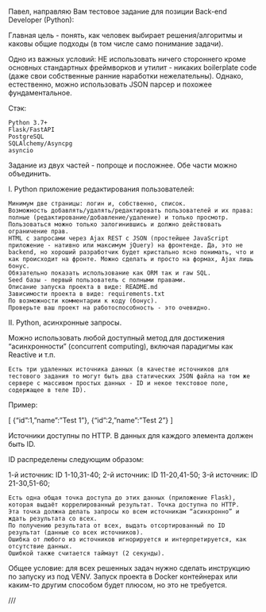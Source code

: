 Павел, направляю Вам тестовое задание для позиции Back-end Developer (Python):


Главная цель - понять, как человек выбирает решения/алгоритмы и каковы общие подходы (в том числе само понимание задачи).


Одно из важных условий: НЕ использовать ничего стороннего кроме основных стандартных фреймворков и утилит - никаких boilerplate code (даже свои собственные ранние наработки нежелательны). Однако, естественно, можно использовать JSON парсер и похожее фундаментальное.

Стэк:

    Python 3.7+
    Flask/FastAPI
    PostgreSQL
    SQLAlchemy/Asyncpg
    asyncio

Задание из двух частей - попроще и посложнее. Обе части можно объединить.

I. Python приложение редактирования пользователей:

    Минимум две страницы: логин и, собственно, список.
    Возможность добавлять/удалять/редактировать пользователей и их права: полные (редактирование/добавление/удаление) и только просмотр.
    Пользоваться можно только залогинившись и должно действовать ограничение прав.
    HTML с запросами через Ajax REST c JSON (простейшее JavaScript приложение - нативно или максимум jQuery) на фронтенде. Да, это не backend, но хороший разработчик будет кристально ясно понимать, что и как происходит на фронте. Можно сделать и просто на формах, Ajax лишь бонус.
    Обязательно показать использование как ORM так и raw SQL.
    Seed базы - первый пользователь с полными правами.
    Описание запуска проекта в виде: README.md
    Зависимости проекта в виде: requirements.txt
    По возможности комментарии к коду (бонус).
    Проверьте ваш проект на работоспособность - это очевидно.

II. Python, асинхронные запросы.

Можно использовать любой доступный метод для достижения “асинхронности” (concurrent computing), включая парадигмы как Reactive и т.п.

    Есть три удаленных источника данных (в качестве источников для тестового задания то могут быть два статических JSON файла на том же сервере с массивом простых данных - ID и некое текстовое поле, содержащее в теле ID).

Пример:

   [
       {“id”:1,”name”:”Test 1”},
       {“id”:2,”name”:”Test 2”}
   ]
  
Источники доступны по HTTP. В данных для каждого элемента должен быть ID.

ID распределены следующим образом:

   1-й источник: ID 1-10,31-40;
   2-й источник: ID 11-20,41-50;
   3-й источник: ID 21-30,51-60;
   
    Есть одна общая точка доступа до этих данных (приложение Flask), которая выдаёт коррелированный результат. Точка доступна по HTTP.
    Эта точка должна делать запросы ко всем источникам “асинхронно” и ждать результата со всех.
    По получению результата от всех, выдать отсортированный по ID результат (данные со всех источников).
    Ошибка от любого из источников игнорируется и интерпретируется, как отсутствие данных.
    Ошибкой также считается таймаут (2 секунды).

Общее условие: для всех решенных задач нужно сделать инструкцию по запуску из под VENV. Запуск проекта в Docker контейнерах или каким-то другим способом будет плюсом, но это не требуется.


///
